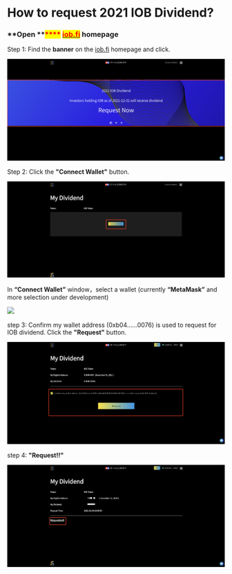# How to request 2021 IOB Dividend?

### **Open **<mark style="color:red;">****</mark> [<mark style="color:red;">**iob.fi**</mark>](https://iob.fi) **homepage**

Step 1: Find the **banner** on the [iob.fi](https://iob.fi) homepage and click.&#x20;

![](../.gitbook/assets/WechatIMG3.png)

Step 2: Click the **"Connect Wallet"** button.

![](../.gitbook/assets/WX20220105-150257@2x.png)

In **“Connect Wallet”** window，select a wallet (currently **“MetaMask”** and more selection under development)

![](../.gitbook/assets/%E5%9B%BE%E7%89%87.png)

step 3:  Confirm my wallet address (0xb04......0076) is used to request for IOB dividend. Click the **"Request"** button.

![](../.gitbook/assets/WX20220105-151322@2x.png)

step 4:  **"Request!!"**&#x20;

![](<../.gitbook/assets/1641367146742 (1).jpg>)


